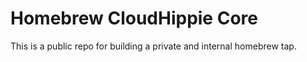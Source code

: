 # Homebrew CloudHippie Core

This is a public repo for building a private and internal homebrew tap.
